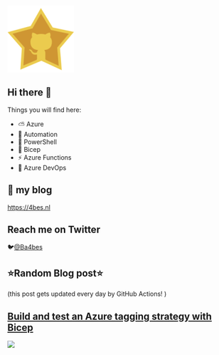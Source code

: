 ![Github Star](Assets/github-stars-logo_Color.png)

## Hi there 👋

Things you will find here:
- ⛅ Azure
- 🚗 Automation
- 🐚 PowerShell
- 💪 Bicep
- ⚡ Azure Functions
- 🚀 Azure DevOps


## 📝 my blog
<https://4bes.nl>

## Reach me on Twitter
🐦[@Ba4bes](https://twitter.com/Ba4bes)

<!---
- 🔭 I’m currently working on ...
- 🌱 I’m currently learning ...
- 👯 I’m looking to collaborate on ...
- 🤔 I’m looking for help with ...
- 💬 Ask me about ...
- 📫 How to reach me: ...
- 😄 Pronouns: ...
- ⚡ Fun fact: I have a standard poodle 🐩

-->

## ⭐Random Blog post⭐

(this post gets updated every day by GitHub Actions! )

<!-- Link -->
## [Build and test an Azure tagging strategy with Bicep](https://4bes.nl/2022/01/16/build-and-test-an-azure-tagging-strategy-in-bicep/)

<a href="https://4bes.nl/2022/01/16/build-and-test-an-azure-tagging-strategy-in-bicep/"><img src="https://4bes.nl/wp-content/uploads/2022/01/biceptags01b.png" height="250px"></a>

